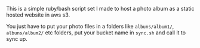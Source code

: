 This is a simple ruby/bash script set I made to host a photo album as a static hosted website in aws s3.

You just have to put your photo files in a folders like `albuns/album1/`, `albuns/album2/` etc folders, put your bucket name in `sync.sh` and call it to sync up.
